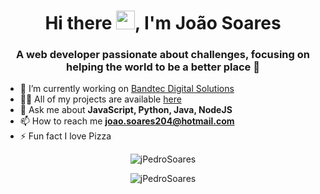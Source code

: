 <h1 align="center">Hi there <img src="https://raw.githubusercontent.com/kaueMarques/kaueMarques/master/hi.gif" width="30px">, I'm João Soares</h1>
<h3 align="center">A web developer passionate about challenges, focusing on helping the world to be a better place 🌱</h3>

- 🔭 I’m currently working on [Bandtec Digital Solutions](https://github.com/BandTec)
- 👨‍💻 All of my projects are available [here](https://github.com/jPedroSoares?tab=repositories)
- 💬 Ask me about **JavaScript, Python, Java, NodeJS**
- 📫 How to reach me **joao.soares204@hotmail.com**
- ⚡ Fun fact I love Pizza


<p align="center">
<img src="https://github-readme-stats.vercel.app/api/top-langs/?username=jPedroSoares&hide=html&layout=compact" alt="jPedroSoares"/>
</p>


<p align="center">
<img src="https://github-readme-stats.vercel.app/api?username=jPedroSoares&show_icons=true" alt="jPedroSoares"/>
</p>


<!--
**jPedroSoares/jPedroSoares** is a ✨ _special_ ✨ repository because its `README.md` (this file) appears on your GitHub profile.

Here are some ideas to get you started:

- 🔭 I’m currently working on ...
- 🌱 I’m currently learning ...
- 👯 I’m looking to collaborate on ...
- 🤔 I’m looking for help with ...
- 💬 Ask me about ...
- 📫 How to reach me: ...
- 😄 Pronouns: ...
- ⚡ Fun fact: ...
-->
